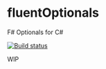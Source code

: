 # fluentOptionals
F# Optionals for C#

[![Build status](https://ci.appveyor.com/api/projects/status/bn58b7k9xeh9073a?svg=true)](https://ci.appveyor.com/project/duffleit/fluentoptionals)

WIP
